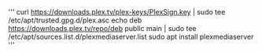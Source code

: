'''
curl https://downloads.plex.tv/plex-keys/PlexSign.key  | sudo tee /etc/apt/trusted.gpg.d/plex.asc
echo deb https://downloads.plex.tv/repo/deb public main | sudo tee /etc/apt/sources.list.d/plexmediaserver.list
sudo apt install plexmediaserver
'''
